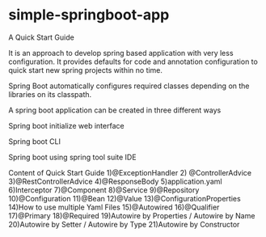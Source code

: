 # simple-springboot-app
A Quick Start Guide

It is an approach to develop spring based application with very less configuration. It provides defaults for code and annotation configuration to quick start new spring projects within no time.

Spring Boot automatically configures required classes depending on the libraries on its classpath.

A spring boot application can be created in three different ways

Spring boot initialize web interface

Spring boot CLI

Spring boot using spring tool suite IDE

Content of Quick Start Guide
1)@ExceptionHandler
2) @ControllerAdvice
3)@RestControllerAdvice
4)@ResponseBody
5)application.yaml
6)Interceptor
7)@Component
8)@Service
9)@Repository
10)@Configuration
11)@Bean
12)@Value
13)@ConfigurationProperties
14)How to use multiple Yaml Files
15)@Autowired
16)@Qualifier
17)@Primary
18)@Required
19)Autowire by Properties / Autowire by Name
20)Autowire by Setter / Autowire by Type
21)Autowire by Constructor
